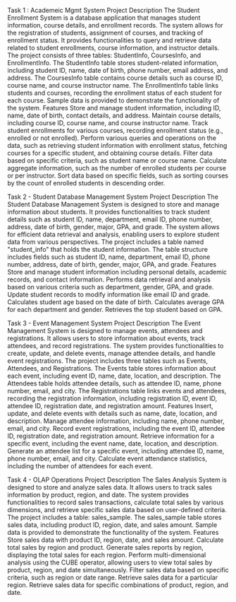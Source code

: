 Task 1 : Academeic Mgmt System
Project Description The Student Enrollment System is a database application that manages student information, course details, and enrollment records. The system allows for the registration of students, assignment of courses, and tracking of enrollment status. It provides functionalities to query and retrieve data related to student enrollments, course information, and instructor details. The project consists of three tables: StudentInfo, CoursesInfo, and EnrollmentInfo. The StudentInfo table stores student-related information, including student ID, name, date of birth, phone number, email address, and address. The CoursesInfo table contains course details such as course ID, course name, and course instructor name. The EnrollmentInfo table links students and courses, recording the enrollment status of each student for each course. Sample data is provided to demonstrate the functionality of the system. Features Store and manage student information, including ID, name, date of birth, contact details, and address. Maintain course details, including course ID, course name, and course instructor name. Track student enrollments for various courses, recording enrollment status (e.g., enrolled or not enrolled). Perform various queries and operations on the data, such as retrieving student information with enrollment status, fetching courses for a specific student, and obtaining course details. Filter data based on specific criteria, such as student name or course name. Calculate aggregate information, such as the number of enrolled students per course or per instructor. Sort data based on specific fields, such as sorting courses by the count of enrolled students in descending order.


Task 2 - Student Database Management System
Project Description The Student Database Management System is designed to store and manage information about students. It provides functionalities to track student details such as student ID, name, department, email ID, phone number, address, date of birth, gender, major, GPA, and grade. The system allows for efficient data retrieval and analysis, enabling users to explore student data from various perspectives. The project includes a table named "student_info" that holds the student information. The table structure includes fields such as student ID, name, department, email ID, phone number, address, date of birth, gender, major, GPA, and grade. Features Store and manage student information including personal details, academic records, and contact information. Performs data retrieval and analysis based on various criteria such as department, gender, GPA, and grade. Update student records to modify information like email ID and grade. Calculates student age based on the date of birth. Calculates average GPA for each department and gender. Retrieves the top student based on GPA.

Task 3 - Event Management System
Project Description The Event Management System is designed to manage events, attendees and registrations. It allows users to store information about events, track attendees, and record registrations. The system provides functionalities to create, update, and delete events, manage attendee details, and handle event registrations. The project includes three tables such as Events, Attendees, and Registrations. The Events table stores information about each event, including event ID, name, date, location, and description. The Attendees table holds attendee details, such as attendee ID, name, phone number, email, and city. The Registrations table links events and attendees, recording the registration information, including registration ID, event ID, attendee ID, registration date, and registration amount. Features Insert, update, and delete events with details such as name, date, location, and description. Manage attendee information, including name, phone number, email, and city. Record event registrations, including the event ID, attendee ID, registration date, and registration amount. Retrieve information for a specific event, including the event name, date, location, and description. Generate an attendee list for a specific event, including attendee ID, name, phone number, email, and city. Calculate event attendance statistics, including the number of attendees for each event.

Task 4 - OLAP Operations
Project Description The Sales Analysis System is designed to store and analyze sales data. It allows users to track sales information by product, region, and date. The system provides functionalities to record sales transactions, calculate total sales by various dimensions, and retrieve specific sales data based on user-defined criteria. The project includes a table: sales_sample. The sales_sample table stores sales data, including product ID, region, date, and sales amount. Sample data is provided to demonstrate the functionality of the system. Features Store sales data with product ID, region, date, and sales amount. Calculate total sales by region and product. Generate sales reports by region, displaying the total sales for each region. Perform multi-dimensional analysis using the CUBE operator, allowing users to view total sales by product, region, and date simultaneously. Filter sales data based on specific criteria, such as region or date range. Retrieve sales data for a particular region. Retrieve sales data for specific combinations of product, region, and date.
